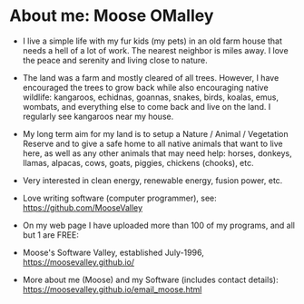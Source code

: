 # About me: Moose OMalley

* I live a simple life with my fur kids (my pets) in an old farm house that needs a hell of a lot of work.  The nearest neighbor is miles away.  I love the peace and serenity and living close to nature.  

* The land was a farm and mostly cleared of all trees.  However, I have encouraged the trees to grow back while also encouraging native wildlife: kangaroos, echidnas, goannas, snakes, birds, koalas, emus, wombats, and everything else to come back and live on the land.  I regularly see kangaroos near my house.  

* My long term aim for my land is to setup a Nature / Animal / Vegetation Reserve and to give a safe home to all native animals that want to live here, as well as any other animals that may need help: horses, donkeys, llamas, alpacas, cows, goats, piggies, chickens (chooks), etc.

* Very interested in clean energy, renewable energy, fusion power, etc.

* Love writing software (computer programmer), see:
https://github.com/MooseValley

* On my web page I have uploaded more than 100 of my programs, and all but 1 are FREE:

* Moose's Software Valley, established July-1996, 
https://moosevalley.github.io/

* More about me (Moose) and my Software (includes contact details):
https://moosevalley.github.io/email_moose.html

